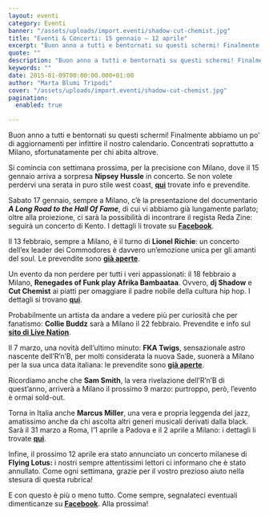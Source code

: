 ```yaml
---
layout: eventi
category: Eventi
banner: "/assets/uploads/import.eventi/shadow-cut-chemist.jpg"
title: "Eventi & Concerti: 15 gennaio – 12 aprile"
excerpt: "Buon anno a tutti e bentornati su questi schermi! Finalmente abbiamo un po’ di aggiornamenti per infittire il nostro calendario. Concentrati soprattutto a Milano, sfortunatamente per chi abita altrove. Si comincia con settimana prossima, per la precisione con Milano, dove il 15 gennaio arriva a sorpresa Nipsey Hussle in concerto. Se non volete perdervi una [&hellip"
quote: ""
description: "Buon anno a tutti e bentornati su questi schermi! Finalmente abbiamo un po’ di aggiornamenti per infittire il nostro calendario. Concentrati soprattutto a Milano, sfortunatamente per chi abita altrove. Si comincia con settimana prossima, per la precisione con Milano, dove il 15 gennaio arriva a sorpresa Nipsey Hussle in concerto. Se non volete perdervi una [&hellip"
keywords: ""
date: 2015-01-09T00:00:00.000+01:00
author: "Marta Blumi Tripodi"
cover: "/assets/uploads/import.eventi/shadow-cut-chemist.jpg"
pagination:
  enabled: true

---
```


[](https://hotmc.com/wp-content/uploads/2015/01/shadow-cut-chemist.jpg)

Buon anno a tutti e bentornati su questi schermi! Finalmente abbiamo un po’ di aggiornamenti per infittire il nostro calendario. Concentrati soprattutto a Milano, sfortunatamente per chi abita altrove.

Si comincia con settimana prossima, per la precisione con Milano, dove il 15 gennaio arriva a sorpresa **Nipsey Hussle** in concerto. Se non volete perdervi una serata in puro stile west coast, [**qui**](https://www.livenation.it/event/576736/nipsey-hussle-tickets "http://www.livenation.it/event/576736/nipsey-hussle-tickets") trovate info e prevendite.

Sabato 17 gennaio, sempre a Milano, c’è la presentazione del documentario **_A Long Road to the Hall Of Fame_**, di cui vi abbiamo già lungamente parlato; oltre alla proiezione, ci sarà la possibilità di incontrare il regista Reda Zine: seguirà un concerto di Kento. I dettagli li trovate su [**Facebook**](https://www.facebook.com/events/1517062638583255/?pnref=story "https://www.facebook.com/events/1517062638583255/?pnref=story").

Il 13 febbraio, sempre a Milano, è il turno di **Lionel Richie**: un concerto dell’ex leader dei Commodores è davvero un’emozione unica per gli amanti del soul. Le prevendite sono [**già aperte**](http://www.ticketone.it/lionel-richie-biglietti.html?affiliate=ITT&doc=artistPages/overview&fun=artist&action=overview&kuid=461112 "http://www.ticketone.it/lionel-richie-biglietti.html?affiliate=ITT&doc=artistPages/overview&fun=artist&action=overview&kuid=461112").

Un evento da non perdere per tutti i veri appassionati: il 18 febbraio a Milano, **Renegades of Funk play Afrika Bambaataa**. Ovvero, **dj Shadow** e **Cut Chemist** ai piatti per omaggiare il padre nobile della cultura hip hop. I dettagli si trovano [**qui**](https://www.livenation.it/event/580835/renegades-of-ryhthm-play-afrika-bambaataa-tickets "http://www.livenation.it/event/580835/renegades-of-ryhthm-play-afrika-bambaataa-tickets").

Probabilmente un artista da andare a vedere più per curiosità che per fanatismo: **Collie Buddz** sarà a Milano il 22 febbraio. Prevendite e info sul [**sito di Live Nation**](https://www.livenation.it/event/589590/collie-buddz-tickets "http://www.livenation.it/event/589590/collie-buddz-tickets").

Il 7 marzo, una novità dell’ultimo minuto: **FKA Twigs**, sensazionale astro nascente dell’R’n’B, per molti considerata la nuova Sade, suonerà a Milano per la sua unca data italiana: le prevendite sono [**già aperte**](http://www.mailticket.it/evento/4420 "http://www.mailticket.it/evento/4420").

Ricordiamo anche che **Sam Smith**, la vera rivelazione dell’R’n’B di quest’anno, arriverà a Milano il prossimo 9 marzo: purtroppo, però, l’evento è ormai sold-out.

Torna in Italia anche **Marcus Miller**, una vera e propria leggenda del jazz, amatissimo anche da chi ascolta altri generi musicali derivati dalla black. Sarà il 31 marzo a Roma, l’1 aprile a Padova e il 2 aprile a Milano: i dettagli li trovate [**qui**](http://dalessandroegalli.com/events/333/marcus-miller "http://dalessandroegalli.com/events/333/marcus-miller").

Infine, il prossimo 12 aprile era stato annunciato un concerto milanese di **Flying Lotus:** i nostri sempre attentissimi lettori ci informano che è stato annullato. Come ogni settimana, grazie per il vostro prezioso aiuto nella stesura di questa rubrica!

E con questo è più o meno tutto. Come sempre, segnalateci eventuali dimenticanze su [**Facebook**](https://www.facebook.com/hotmcmag "http://www.facebook.com/hotmcmag"). Alla prossima!